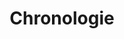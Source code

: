 ---
title: "Chronologie"
description: "Dies ist der Einführungsbereich der Website Wheel of Heaven, der eine fesselnde Erzählung präsentiert, die die Hypothese erforscht, dass eine fortgeschrittene außerirdische Zivilisation, die Elohim, eine entscheidende Rolle bei der Schaffung und Entwicklung des Lebens auf der Erde gespielt hat. Sie beschäftigt sich mit verschiedenen Facetten dieser Theorie, von den Grundlagen der Zivilisation und religiösem Synkretismus bis hin zum Konzept des intelligenten Designs und einem potenziellen großen Erwachen des menschlichen Bewusstseins. Die Erzählung reinterpretiert alte Schriften und historische Ereignisse und schlägt eine kosmische Verbindung zwischen der Menschheit und außerirdischen Wesen vor. Jedes Kapitel lädt die Leser zu einer zum Nachdenken anregenden Reise ein, fordert konventionelle Ansichten heraus und fördert die Erforschung der kosmischen Ursprünge und des Schicksals der Menschheit."
chapter: "2"
weight: 200
---